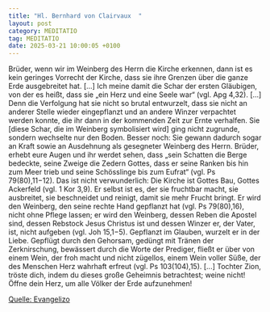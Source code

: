 ```yaml
---
title: "Hl. Bernhard von Clairvaux  "
layout: post
category: MEDITATIO
tag: MEDITATIO
date: 2025-03-21 10:00:05 +0100
---
```

Brüder, wenn wir im Weinberg des Herrn die Kirche erkennen, dann ist es kein geringes Vorrecht der Kirche, dass sie ihre Grenzen über die ganze Erde ausgebreitet hat. [...]
Ich meine damit die Schar der ersten Gläubigen, von der es heißt, dass sie „ein Herz und eine Seele war“ (vgl.<!--more--> Apg 4,32). [...] Denn die Verfolgung hat sie nicht so brutal entwurzelt, dass sie nicht an anderer Stelle wieder eingepflanzt und an andere Winzer verpachtet werden konnte, die ihr dann in der kommenden Zeit zur Ernte verhalfen. Sie [diese Schar, die im Weinberg symbolisiert wird] ging nicht zugrunde, sondern wechselte nur den Boden. Besser noch: Sie gewann dadurch sogar an Kraft sowie an Ausdehnung als gesegneter Weinberg des Herrn. Brüder, erhebt eure Augen und ihr werdet sehen, dass „sein Schatten die Berge bedeckte, seine Zweige die Zedern Gottes, dass er seine Ranken bis hin zum Meer trieb und seine Schösslinge bis zum Eufrat“ (vgl. Ps 79(80),11−12).
Das ist nicht verwunderlich: Die Kirche ist Gottes Bau, Gottes Ackerfeld (vgl. 1 Kor 3,9). Er selbst ist es, der sie fruchtbar macht, sie ausbreitet, sie beschneidet und reinigt, damit sie mehr Frucht bringt. Er wird den Weinberg, den seine rechte Hand gepflanzt hat (vgl. Ps 79(80),16), nicht ohne Pflege lassen; er wird den Weinberg, dessen Reben die Apostel sind, dessen Rebstock Jesus Christus ist und dessen Winzer er, der Vater, ist, nicht aufgeben (vgl. Joh 15,1−5). Gepflanzt im Glauben, wurzelt er in der Liebe. Gepflügt durch den Gehorsam, gedüngt mit Tränen der Zerknirschung, bewässert durch die Worte der Prediger, fließt er über von einem Wein, der froh macht und nicht zügellos, einem Wein voller Süße, der des Menschen Herz wahrhaft erfreut (vgl. Ps 103(104),15). [...] Tochter Zion, tröste dich, indem du dieses große Geheimnis betrachtest; weine nicht! Öffne dein Herz, um alle Völker der Erde aufzunehmen!

[Quelle: Evangelizo](https://evangeliumtagfuertag.org/DE/gospel)
